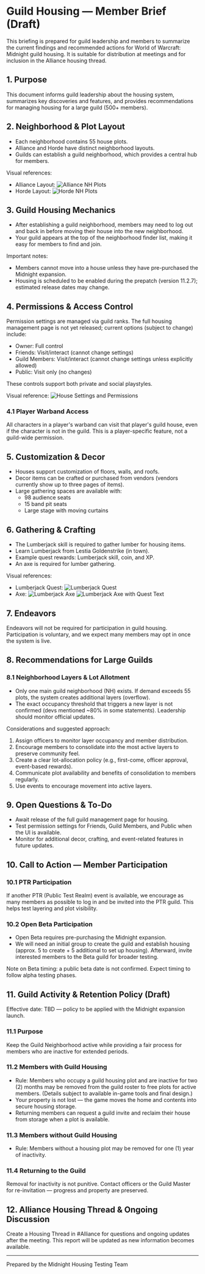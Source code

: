 # Guild Housing — Member Brief (Draft)

This briefing is prepared for guild leadership and members to summarize the current findings and recommended actions for World of Warcraft: Midnight guild housing. It is suitable for distribution at meetings and for inclusion in the Alliance housing thread.

## 1. Purpose

This document informs guild leadership about the housing system, summarizes key discoveries and features, and provides recommendations for managing housing for a large guild (500+ members).

## 2. Neighborhood & Plot Layout

- Each neighborhood contains 55 house plots.
- Alliance and Horde have distinct neighborhood layouts.
- Guilds can establish a guild neighborhood, which provides a central hub for members.

Visual references:

- Alliance Layout: ![Alliance NH Plots](images/alliance-NH-plots.png)
- Horde Layout: ![Horde NH Plots](images/horde-NH-plots.png)

## 3. Guild Housing Mechanics

- After establishing a guild neighborhood, members may need to log out and back in before moving their house into the new neighborhood.
- Your guild appears at the top of the neighborhood finder list, making it easy for members to find and join.

Important notes:

- Members cannot move into a house unless they have pre-purchased the Midnight expansion.
- Housing is scheduled to be enabled during the prepatch (version 11.2.7); estimated release dates may change.

## 4. Permissions & Access Control

Permission settings are managed via guild ranks. The full housing management page is not yet released; current options (subject to change) include:

- Owner: Full control
- Friends: Visit/interact (cannot change settings)
- Guild Members: Visit/interact (cannot change settings unless explicitly allowed)
- Public: Visit only (no changes)

These controls support both private and social playstyles.

Visual reference: ![House Settings and Permissions](images/house_settings_and_permissions.png)

### 4.1 Player Warband Access

All characters in a player's warband can visit that player's guild house, even if the character is not in the guild. This is a player-specific feature, not a guild-wide permission.

## 5. Customization & Decor

- Houses support customization of floors, walls, and roofs.
- Decor items can be crafted or purchased from vendors (vendors currently show up to three pages of items).
- Large gathering spaces are available with:
  - 98 audience seats
  - 15 band pit seats
  - Large stage with moving curtains

## 6. Gathering & Crafting

- The Lumberjack skill is required to gather lumber for housing items.
- Learn Lumberjack from Lestia Goldenstrike (in town).
- Example quest rewards: Lumberjack skill, coin, and XP.
- An axe is required for lumber gathering.

Visual references:

- Lumberjack Quest: ![Lumberjack Quest](images/lumberjack-quest.png)
- Axe: ![Lumberjack Axe](images/lumberjack-quest2.png) ![Lumberjack Axe with Quest Text](images/lumberjack-quest3.png)

## 7. Endeavors

Endeavors will not be required for participation in guild housing. Participation is voluntary, and we expect many members may opt in once the system is live.

## 8. Recommendations for Large Guilds

### 8.1 Neighborhood Layers & Lot Allotment

- Only one main guild neighborhood (NH) exists. If demand exceeds 55 plots, the system creates additional layers (overflow).
- The exact occupancy threshold that triggers a new layer is not confirmed (devs mentioned ~80% in some statements). Leadership should monitor official updates.

Considerations and suggested approach:

1. Assign officers to monitor layer occupancy and member distribution.
2. Encourage members to consolidate into the most active layers to preserve community feel.
3. Create a clear lot-allocation policy (e.g., first-come, officer approval, event-based rewards).
4. Communicate plot availability and benefits of consolidation to members regularly.
5. Use events to encourage movement into active layers.

## 9. Open Questions & To-Do

- Await release of the full guild management page for housing.
- Test permission settings for Friends, Guild Members, and Public when the UI is available.
- Monitor for additional decor, crafting, and event-related features in future updates.

## 10. Call to Action — Member Participation

### 10.1 PTR Participation

If another PTR (Public Test Realm) event is available, we encourage as many members as possible to log in and be invited into the PTR guild. This helps test layering and plot visibility.

### 10.2 Open Beta Participation

- Open Beta requires pre-purchasing the Midnight expansion.
- We will need an initial group to create the guild and establish housing (approx. 5 to create + 5 additional to set up housing). Afterward, invite interested members to the Beta guild for broader testing.

Note on Beta timing: a public beta date is not confirmed. Expect timing to follow alpha testing phases.

## 11. Guild Activity & Retention Policy (Draft)

Effective date: TBD — policy to be applied with the Midnight expansion launch.

### 11.1 Purpose

Keep the Guild Neighborhood active while providing a fair process for members who are inactive for extended periods.

### 11.2 Members with Guild Housing

- Rule: Members who occupy a guild housing plot and are inactive for two (2) months may be removed from the guild roster to free plots for active members. (Details subject to available in-game tools and final design.)
- Your property is not lost — the game moves the home and contents into secure housing storage.
- Returning members can request a guild invite and reclaim their house from storage when a plot is available.

### 11.3 Members without Guild Housing

- Rule: Members without a housing plot may be removed for one (1) year of inactivity.

### 11.4 Returning to the Guild

Removal for inactivity is not punitive. Contact officers or the Guild Master for re-invitation — progress and property are preserved.

## 12. Alliance Housing Thread & Ongoing Discussion

Create a Housing Thread in #Alliance for questions and ongoing updates after the meeting. This report will be updated as new information becomes available.

---

Prepared by the Midnight Housing Testing Team

